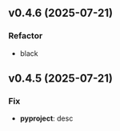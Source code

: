 ## v0.4.6 (2025-07-21)

### Refactor

- black

## v0.4.5 (2025-07-21)

### Fix

- **pyproject**: desc
